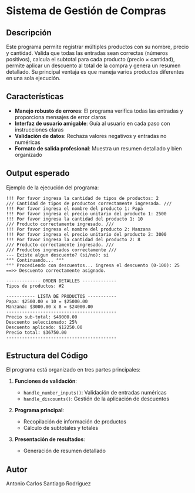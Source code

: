 # Sistema de Gestión de Compras

## Descripción

Este programa permite registrar múltiples productos con su nombre, precio y cantidad. Valida que todas las entradas sean correctas (números positivos), calcula el subtotal para cada producto (precio × cantidad), permite aplicar un descuento al total de la compra y genera un resumen detallado. Su principal ventaja es que maneja varios productos diferentes en una sola ejecución.

## Características

- **Manejo robusto de errores**: El programa verifica todas las entradas y proporciona mensajes de error claros
- **Interfaz de usuario amigable**: Guía al usuario en cada paso con instrucciones claras
- **Validación de datos**: Rechaza valores negativos y entradas no numéricas
- **Formato de salida profesional**: Muestra un resumen detallado y bien organizado

## Output esperado

Ejemplo de la ejecución del programa:

```
!!! Por favor ingresa la cantidad de tipos de productos: 2
/// Cantidad de tipos de productos correctamente ingresada. ///
!!! Por favor ingresa el nombre del producto 1: Papa
!!! Por favor ingresa el precio unitario del producto 1: 2500
!!! Por favor ingresa la cantidad del producto 1: 10
/// Producto correctamente ingresado. ///
!!! Por favor ingresa el nombre del producto 2: Manzana
!!! Por favor ingresa el precio unitario del producto 2: 3000
!!! Por favor ingresa la cantidad del producto 2: 8 
/// Producto correctamente ingresado. ///
/// Productos ingresados correctamente ///
--- Existe algun descuento? (si/no): si
°°° Continuando... °°°
°°° Procediendo con descuentos... ingresa el descuento (0-100): 25
==>> Descuento correctamente asignado.

------------- ORDEN DETALLES -------------
Tipos de productos: #2

----------- LISTA DE PRODUCTOS -----------
Papa: $2500.00 x 10 = $25000.00
Manzana: $3000.00 x 8 = $24000.00
------------------------------------------
Precio sub-total: $49000.00
Descuento seleccionado: 25%
Descuento aplicado: $12250.00
Precio total: $36750.00
------------------------------------------
```

## Estructura del Código

El programa está organizado en tres partes principales:

1. **Funciones de validación**:
   - `handle_number_inputs()`: Validación de entradas numéricas
   - `handle_discounts()`: Gestión de la aplicación de descuentos

2. **Programa principal**:
   - Recopilación de información de productos
   - Cálculo de subtotales y totales

3. **Presentación de resultados**:
   - Generación de resumen detallado


## Autor
Antonio Carlos Santiago Rodriguez